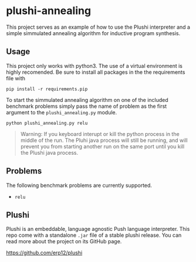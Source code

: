 # plushi-annealing

This project serves as an example of how to use the Plushi interpreter and
a simple simmulated annealing algorithm for inductive program synthesis.

## Usage

This project only works with python3. The use of a virtual environment is highly
recomended. Be sure to install all packages in the the requirements file with

```
pip install -r requirements.pip
```

To start the simmulated annealing algorithm on one of the included benchmark problems simply pass the name of problem as the first argument to the `plushi_annealing.py` module.

```
python plushi_annealing.py relu
```

> Warning: If you keyboard interupt or kill the python process in the middle of the run. The Pluhi java process will still be running, and will prevent you from starting another run on the same port until you kill the Plushi java process.

## Problems

The following benchmark problems are currently supported.

- `relu`

## Plushi

Plushi is an embeddable, language agnostic Push language interpreter. This repo come with a standalone `.jar` file of a stable plushi release. You can read more about the project on its GitHub page.

https://github.com/erp12/plushi
